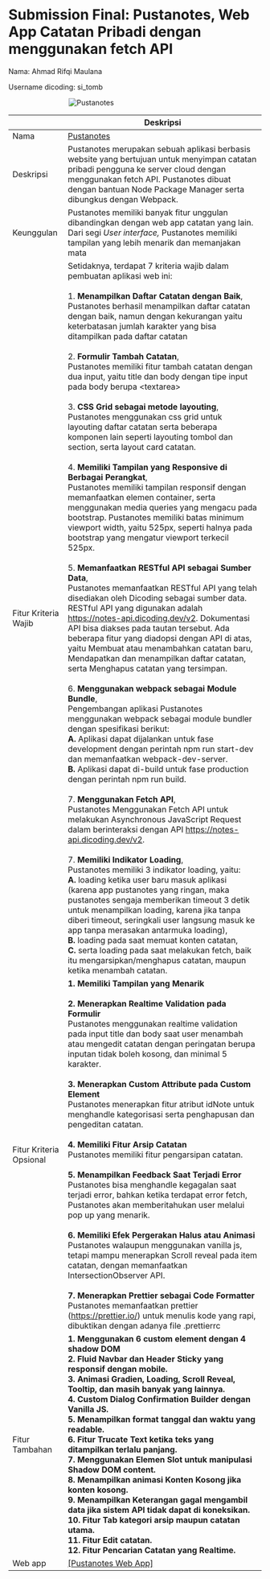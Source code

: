 # Submission Final: Pustanotes, Web App Catatan Pribadi dengan menggunakan fetch API

Nama: Ahmad Rifqi Maulana

Username dicoding: si_tomb

<div style="display:flex;width:100vw;justify-content: center;align-items: center;">
<div style="position:relative; width:75%">
  <img src="https://raw.githubusercontent.com/bapakpandha/bapakpandha.github.io/main/images/pustanotes.webp" alt="Pustanotes" style="margin-left: auto;margin-right: auto;display:block;/* width:250px; */">
</div>
</div>

|                         | Deskripsi                                                                                                                                                                                                                                                                                                                                                                                                                                                                                                                                                                                                                                                                                                                                                                                                                                                                                                                                                                                                                                                                                                                                                                                                                                                                                                                                                                                                                                                                                                                                                                                                                                                                                                                                                                                                                                                                                                                                                                                                                                                                                                                                                                                                                                                                                                                                                                                                                                                                                                                                                                                                                                                                                        |
| ----------------------- | ------------------------------------------------------------------------------------------------------------------------------------------------------------------------------------------------------------------------------------------------------------------------------------------------------------------------------------------------------------------------------------------------------------------------------------------------------------------------------------------------------------------------------------------------------------------------------------------------------------------------------------------------------------------------------------------------------------------------------------------------------------------------------------------------------------------------------------------------------------------------------------------------------------------------------------------------------------------------------------------------------------------------------------------------------------------------------------------------------------------------------------------------------------------------------------------------------------------------------------------------------------------------------------------------------------------------------------------------------------------------------------------------------------------------------------------------------------------------------------------------------------------------------------------------------------------------------------------------------------------------------------------------------------------------------------------------------------------------------------------------------------------------------------------------------------------------------------------------------------------------------------------------------------------------------------------------------------------------------------------------------------------------------------------------------------------------------------------------------------------------------------------------------------------------------------------------------------------------------------------------------------------------------------------------------------------------------------------------------------------------------------------------------------------------------------------------------------------------------------------------------------------------------------------------------------------------------------------------------------------------------------------------------------------------------------------------ |
| Nama                    | [Pustanotes](https://bapakpandha.github.io/Pustanotes)                                                                                                                                                                                                                                                                                                                                                                                                                                                                                                                                                                                                                                                                                                                                                                                                                                                                                                                                                                                                                                                                                                                                                                                                                                                                                                                                                                                                                                                                                                                                                                                                                                                                                                                                                                                                                                                                                                                                                                                                                                                                                                                                                                                                                                                                                                                                                                                                                                                                                                                                                                                                                                           |
| Deskripsi               | Pustanotes merupakan sebuah aplikasi berbasis website yang bertujuan untuk menyimpan catatan pribadi pengguna ke server cloud dengan menggunakan fetch API. Pustanotes dibuat dengan bantuan Node Package Manager serta dibungkus dengan Webpack.                                                                                                                                                                                                                                                                                                                                                                                                                                                                                                                                                                                                                                                                                                                                                                                                                                                                                                                                                                                                                                                                                                                                                                                                                                                                                                                                                                                                                                                                                                                                                                                                                                                                                                                                                                                                                                                                                                                                                                                                                                                                                                                                                                                                                                                                                                                                                                                                                                                |
| Keunggulan              | Pustanotes memiliki banyak fitur unggulan dibandingkan dengan web app catatan yang lain. Dari segi _User interface,_ Pustanotes memiliki tampilan yang lebih menarik dan memanjakan mata                                                                                                                                                                                                                                                                                                                                                                                                                                                                                                                                                                                                                                                                                                                                                                                                                                                                                                                                                                                                                                                                                                                                                                                                                                                                                                                                                                                                                                                                                                                                                                                                                                                                                                                                                                                                                                                                                                                                                                                                                                                                                                                                                                                                                                                                                                                                                                                                                                                                                                         |
| Fitur Kriteria Wajib    | Setidaknya, terdapat 7 kriteria wajib dalam pembuatan aplikasi web ini: <br><br>1. **Menampilkan Daftar Catatan dengan Baik**, <br>Pustanotes berhasil menampilkan daftar catatan dengan baik, namun dengan kekurangan yaitu keterbatasan jumlah karakter yang bisa ditampilkan pada daftar catatan <br><br>2. **Formulir Tambah Catatan**, <br>Pustanotes memiliki fitur tambah catatan dengan dua input, yaitu title dan body dengan tipe input pada body berupa \<textarea> <br><br>3. **CSS Grid sebagai metode layouting**, <br>Pustanotes menggunakan css grid untuk layouting daftar catatan serta beberapa komponen lain seperti layouting tombol dan section, serta layout card catatan. <br><br>4. **Memiliki Tampilan yang Responsive di Berbagai Perangkat**, <br>Pustanotes memiliki tampilan responsif dengan memanfaatkan elemen container, serta menggunakan media queries yang mengacu pada bootstrap. Pustanotes memiliki batas minimum viewport width, yaitu 525px, seperti halnya pada bootstrap yang mengatur viewport terkecil 525px.<br><br>5. **Memanfaatkan RESTful API sebagai Sumber Data**, <br>Pustanotes memanfaatkan RESTful API yang telah disediakan oleh Dicoding sebagai sumber data. RESTful API yang digunakan adalah https://notes-api.dicoding.dev/v2. Dokumentasi API bisa diakses pada tautan tersebut. Ada beberapa fitur yang diadopsi dengan API di atas, yaitu Membuat atau menambahkan catatan baru, Mendapatkan dan menampilkan daftar catatan, serta Menghapus catatan yang tersimpan.<br><br>6. **Menggunakan webpack sebagai Module Bundle**, <br>Pengembangan aplikasi Pustanotes menggunakan webpack sebagai module bundler dengan spesifikasi berikut:<br>**A.** Aplikasi dapat dijalankan untuk fase development dengan perintah npm run start-dev dan memanfaatkan webpack-dev-server.<br>**B.** Aplikasi dapat di-build untuk fase production dengan perintah npm run build. <br><br>7. **Menggunakan Fetch API**, <br>Pustanotes Menggunakan Fetch API untuk melakukan Asynchronous JavaScript Request dalam berinteraksi dengan API https://notes-api.dicoding.dev/v2. <br><br>7. **Memiliki Indikator Loading**, <br>Pustanotes memiliki 3 indikator loading, yaitu: <br>**A.** loading ketika user baru masuk aplikasi (karena app pustanotes yang ringan, maka pustanotes sengaja memberikan timeout 3 detik untuk menampilkan loading, karena jika tanpa diberi timeout, seringkali user langsung masuk ke app tanpa merasakan antarmuka loading),<br>**B.** loading pada saat memuat konten catatan, <br>**C.** serta loading pada saat melakukan fetch, baik itu mengarsipkan/menghapus catatan, maupun ketika menambah catatan. |
| Fitur Kriteria Opsional | **1. Memiliki Tampilan yang Menarik** <br><br> **2. Menerapkan Realtime Validation pada Formulir** <br>Pustanotes menggunakan realtime validation pada input title dan body saat user menambah atau mengedit catatan dengan peringatan berupa inputan tidak boleh kosong, dan minimal 5 karakter.<br><br> **3. Menerapkan Custom Attribute pada Custom Element** <br>Pustanotes menerapkan fitur atribut idNote untuk menghandle kategorisasi serta penghapusan dan pengeditan catatan. <br><br> **4. Memiliki Fitur Arsip Catatan** <br>Pustanotes memiliki fitur pengarsipan catatan. <br><br> **5. Menampilkan Feedback Saat Terjadi Error** <br> Pustanotes bisa menghandle kegagalan saat terjadi error, bahkan ketika terdapat error fetch, Pustanotes akan memberitahukan user melalui pop up yang menarik. <br><br> **6. Memiliki Efek Pergerakan Halus atau Animasi** <br>Pustanotes walaupun menggunakan vanilla js, tetapi mampu menerapkan Scroll reveal pada item catatan, dengan memanfaatkan IntersectionObserver API. <br><br> **7. Menerapkan Prettier sebagai Code Formatter** <br>Pustanotes memanfaatkan prettier (https://prettier.io/) untuk menulis kode yang rapi, dibuktikan dengan adanya file .prettierrc                                                                                                                                                                                                                                                                                                                                                                                                                                                                                                                                                                                                                                                                                                                                                                                                                                                                                                                                                                                                                                                                                                                                                                                                                                                                                                                                                                                                                                                             |
| Fitur Tambahan          | **1. Menggunakan 6 custom element dengan 4 shadow DOM** <br> **2. Fluid Navbar dan Header Sticky yang responsif dengan mobile.** <br> **3. Animasi Gradien, Loading, Scroll Reveal, Tooltip, dan masih banyak yang lainnya.** <br> **4. Custom Dialog Confirmation Builder dengan Vanilla JS.** <br> **5. Menampilkan format tanggal dan waktu yang readable.** <br> **6. Fitur Trucate Text ketika teks yang ditampilkan terlalu panjang.** <br> **7. Menggunakan Elemen Slot untuk manipulasi Shadow DOM content.** <br> **8. Menampilkan animasi Konten Kosong jika konten kosong.** <br> **9. Menampilkan Keterangan gagal mengambil data jika sistem API tidak dapat di koneksikan.** <br> **10. Fitur Tab kategori arsip maupun catatan utama.** <br> **11. Fitur Edit catatan.** <br> **12. Fitur Pencarian Catatan yang Realtime.**                                                                                                                                                                                                                                                                                                                                                                                                                                                                                                                                                                                                                                                                                                                                                                                                                                                                                                                                                                                                                                                                                                                                                                                                                                                                                                                                                                                                                                                                                                                                                                                                                                                                                                                                                                                                                                                      |
| Web app                 | [[Pustanotes Web App]](https://bapakpandha.github.io/PustaNotes/)                                                                                                                                                                                                                                                                                                                                                                                                                                                                                                                                                                                                                                                                                                                                                                                                                                                                                                                                                                                                                                                                                                                                                                                                                                                                                                                                                                                                                                                                                                                                                                                                                                                                                                                                                                                                                                                                                                                                                                                                                                                                                                                                                                                                                                                                                                                                                                                                                                                                                                                                                                                                                                |
